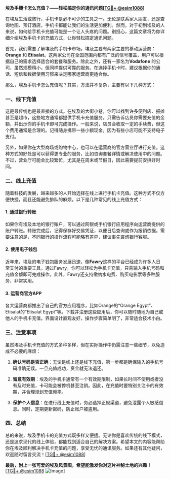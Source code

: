 **埃及手機卡怎么充值？——轻松搞定你的通讯问题[[TG💪+ @esim1088](https://t.me/s/esim1088)]**

在埃及生活或旅行，手机卡是必不可少的工具之一。无论是联系家人朋友，还是查询地图、预订酒店，手机卡都能让我们的生活更加便利。然而，对于初到埃及的人来说，如何给手机卡充值可能是一个让人头疼的问题。别担心，这篇文章将为你详细介绍埃及手机卡的充值方式，让你轻松搞定通讯问题。

首先，我们需要了解埃及的手机卡市场。埃及主要有两家主要的移动运营商：**Orange** 和 **Etisalat**。这两家公司在全国范围内都有广泛的信号覆盖，用户可以根据自己的需求选择适合的套餐和服务。除此之外，还有一家名为**Vodafone** 的公司，虽然规模稍小，但同样提供可靠的服务。在选择手机卡时，建议根据你的通话、短信和数据使用习惯来决定哪家运营商更适合你。

那么，埃及手机卡怎么充值呢？其实，方法并不复杂，主要有以下几种方式：

### 一、线下充值

这是最传统也是最直接的方式。在埃及的大街小巷，你可以找到许多便利店、报摊甚至是超市，这些地方通常都提供手机卡充值服务。只需告诉店员你需要充值的金额，并出示你的手机卡即可完成操作。一般来说，店员会收取一定的手续费，但这个费用通常是合理的。记得随身携带一些小额现金，因为有些小店可能不支持电子支付。

另外，如果你在大型商场或购物中心，也可以在运营商的官方营业厅进行充值。这种方式的好处是可以获得更专业的服务，比如咨询套餐详情或解决使用中的问题。不过，营业厅可能会比较繁忙，尤其是在周末或节假日，因此需要提前安排好时间。

### 二、线上充值

随着科技的发展，越来越多的人开始选择在线上进行手机卡充值。这种方式不仅方便快捷，而且还能避免排队的麻烦。以下是几种常见的线上充值方式：

#### 1. **通过银行转账**
如果你有埃及本地的银行账户，可以通过网银或手机银行应用程序向运营商提供的账户转账。转账完成后，记得保存好交易凭证，以便日后查询或作为报销依据。需要注意的是，不同银行的操作流程可能略有差异，建议事先咨询银行客服。

#### 2. **使用电子钱包**
近年来，埃及的电子钱包服务发展迅速，像**Fawry**这样的平台已经成为许多人日常支付的重要工具。通过Fawry，你可以轻松为手机卡充值，只需输入手机号码和充值金额即可完成操作。此外，Fawry还支持缴纳水电费、购买电影票等多种服务，非常实用。

#### 3. **运营商官方APP**
各大运营商都推出了自己的官方应用程序，比如Orange的“Orange Egypt”、Etisalat的“Etisalat Egypt”等。下载并注册这些应用后，你可以随时随地为自己或他人的手机卡充值。界面设计直观友好，操作步骤简单明了，非常适合技术小白。

### 三、注意事项

虽然埃及手机卡充值的方式多种多样，但在实际操作中仍需注意一些细节，以免造成不必要的麻烦：

1. **确认号码是否正确**：无论是线上还是线下充值，第一步都是确保输入的手机号码准确无误。一旦充值成功，资金就无法退还。
   
2. **留意有效期**：埃及的手机卡通常有一个有效期限制，如果长时间不使用或者没有及时充值，卡可能会被停机甚至注销。因此，在充值时要特别关注卡的有效期，并合理规划充值频率。

3. **保护个人信息**：在进行线上充值时，务必选择正规渠道，避免泄露个人敏感信息。同时，定期更新密码，防止账户被盗用。

### 四、总结

总的来说，埃及手机卡的充值方式既多样又便捷。无论你是喜欢传统的线下模式，还是追求现代的线上体验，都能找到适合自己的解决方案。希望本文的内容能帮助你在埃及顺利解决手机卡充值的问题，享受无忧的通讯服务。如果还有其他疑问，欢迎随时留言交流！[[TG💪+ @esim1088](https://t.me/s/esim1088)]

**最后，附上一张可爱的埃及风景图，希望能激发你对这片神秘土地的兴趣！**  
[[TG💪+ @esim1088](https://t.me/s/esim1088) ![Image](https://i.postimg.cc/4NQfJmqS/Snipaste-2025-05-13-00-14-12.png)]